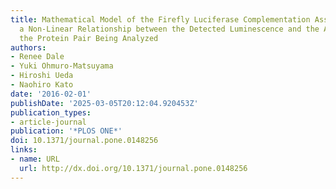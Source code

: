 ```yaml
---
title: Mathematical Model of the Firefly Luciferase Complementation Assay Reveals
  a Non-Linear Relationship between the Detected Luminescence and the Affinity of
  the Protein Pair Being Analyzed
authors:
- Renee Dale
- Yuki Ohmuro-Matsuyama
- Hiroshi Ueda
- Naohiro Kato
date: '2016-02-01'
publishDate: '2025-03-05T20:12:04.920453Z'
publication_types:
- article-journal
publication: '*PLOS ONE*'
doi: 10.1371/journal.pone.0148256
links:
- name: URL
  url: http://dx.doi.org/10.1371/journal.pone.0148256
---
```

